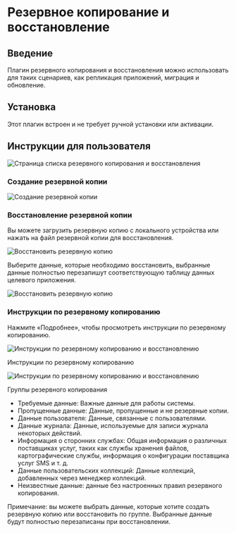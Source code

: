 # Резервное копирование и восстановление

<PluginInfo name="backup-restore" deprecated=true></PluginInfo>

## Введение

Плагин резервного копирования и восстановления можно использовать для таких сценариев, как репликация приложений, миграция и обновление.

## Установка

Этот плагин встроен и не требует ручной установки или активации.

## Инструкции для пользователя

![Страница списка резервного копирования и восстановления](https://static-docs.nocobase.com/071b969c4db9bdc6d2c359e1b6bef5da.png)

### Создание резервной копии

![Создание резервной копии](https://static-docs.nocobase.com/0e3d9410e6b1cfbda38044033f0b4053.png)

### Восстановление резервной копии

Вы можете загрузить резервную копию с локального устройства или нажать на файл резервной копии для восстановления.

![Восстановить резервную копию](https://static-docs.nocobase.com/e4b95a4376260fd516de7828fd9f1056.png)

Выберите данные, которые необходимо восстановить, выбранные данные полностью перезапишут соответствующую таблицу данных целевого приложения.

![Восстановить резервную копию](https://static-docs.nocobase.com/9c7cb78b51c8f949e417b5a1e0180ae2.png)

### Инструкции по резервному копированию

Нажмите «Подробнее», чтобы просмотреть инструкции по резервному копированию.

![Инструкции по резервному копированию и восстановлению](https://static-docs.nocobase.com/4f54eba0fde2d6481274665cb184a79e.png)

Инструкции по резервному копированию

![Инструкции по резервному копированию и восстановлению](https://static-docs.nocobase.com/bd5c68cf7e35d04e525f9b13e48e32d9.png)

Группы резервного копирования

- Требуемые данные: Важные данные для работы системы.
- Пропущенные данные: Данные, пропущенные и не резервные копии.
- Данные пользователя: Данные, связанные с пользователями.
- Данные журнала: Данные, используемые для записи журнала некоторых действий.
- Информация о сторонних службах: Общая информация о различных поставщиках услуг, таких как службы хранения файлов, картографические службы, информация о конфигурации поставщика услуг SMS и т. д.
- Данные пользовательских коллекций: Данные коллекций, добавленных через менеджер коллекций.
- Неизвестные данные: данные без настроенных правил резервного копирования.

Примечание: вы можете выбрать данные, которые хотите создать резервную копию или восстановить по группе. Выбранные данные будут полностью перезаписаны при восстановлении.
